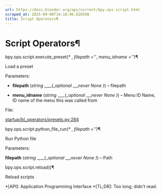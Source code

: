 ```yaml
---
url: https://docs.blender.org/api/current/bpy.ops.script.html
scraped_at: 2025-09-08T14:18:46.626598
title: Script Operators¶
---
```


# Script Operators¶

bpy.ops.script.execute_preset(_*_ , _filepath =''_, _menu_idname =''_)¶

    

Load a preset

Parameters:

    

  * **filepath** (_string_ _,__(__optional_ _,__never None_ _)_) – filepath

  * **menu_idname** (_string_ _,__(__optional_ _,__never None_ _)_) – Menu ID Name, ID name of the menu this was called from

File:

    

[startup/bl_operators/presets.py:284](https://projects.blender.org/blender/blender/src/branch/main/scripts/startup/bl_operators/presets.py#L284)

bpy.ops.script.python_file_run(_*_ , _filepath =''_)¶

    

Run Python file

Parameters:

    

**filepath** (_string_ _,__(__optional_ _,__never None_ _)_) – Path

bpy.ops.script.reload()¶

    

Reload scripts

  *[API]: Application Programming Interface
  *[TL;DR]: Too long; didn't read.

